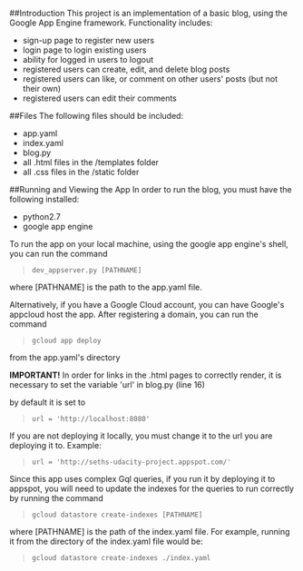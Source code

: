 ##Introduction
This project is an implementation of a basic blog, using the Google App Engine framework.  Functionality includes:

+ sign-up page to register new users
+ login page to login existing users
+ ability for logged in users to logout
+ registered users can create, edit, and delete blog posts
+ registered users can like, or comment on other users' posts (but not their own)
+ registered users can edit their comments

##Files
The following files should be included:

+ app.yaml
+ index.yaml
+ blog.py
+ all .html files in the /templates folder
+ all .css files in the /static folder


##Running and Viewing the App
In order to run the blog, you must have the following installed:

* python2.7
* google app engine

To run the app on your local machine, using the google app engine's shell, you can run the command
> ```
> dev_appserver.py [PATHNAME]
> ```

where [PATHNAME] is the path to the app.yaml file.

Alternatively, if you have a Google Cloud account, you can have Google's appcloud host the app.  After registering a domain, you can run the command
> ```
> gcloud app deploy
> ```
from the app.yaml's directory

**IMPORTANT!**
In order for links in the .html pages to correctly render, it is necessary to set the variable 'url' in blog.py (line 16)

by default it is set to


> ```
> url = 'http://localhost:8080'
> ```

If you are not deploying it locally, you must change it to the url you are deploying it to.  Example:


> ```
> url = 'http://seths-udacity-project.appspot.com/'
> ```

Since this app uses complex Gql queries, if you run it by deploying it to appspot, you will need to update the indexes for the queries to run correctly by running the command


> ```
> gcloud datastore create-indexes [PATHNAME]
> ```

where [PATHNAME] is the path of the index.yaml file.  For example, running it from the directory of the index.yaml file would be:


> ```
> gcloud datastore create-indexes ./index.yaml
> ```